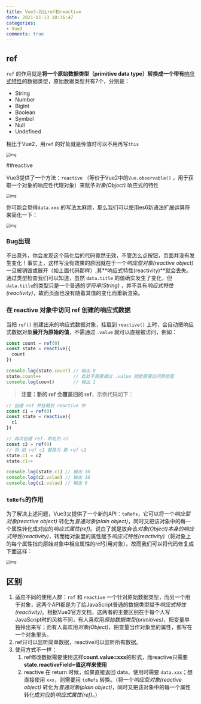 ```yaml
---
title: Vue3-对比ref和reactive
date: 2021-01-13 10:36:47
categories:
- Vue3
comments: true
---
```


## ref

`ref` 的作用就是**将一个原始数据类型（primitive data type）转换成一个带有**[响应式特性](https://link.zhihu.com/?target=https%3A//v3.vuejs.org/guide/reactivity.html%23what-is-reactivity)的数据类型，原始数据类型共有7个，分别是：

- String
- Number
- BigInt
- Boolean
- Symbol
- Null
- Undefined

相比于Vue2，用`ref` 的好处就是传值时可以不用再写`this`

<img src="https://pic4.zhimg.com/80/v2-1c4d4f6b07c565f5dd17ce7890e4d25f_720w.jpg" alt="img" style="zoom:67%;" />



##reactive

Vue3提供了一个方法：`reactive` （等价于Vue2中的`Vue.observable()` ，用于获取一个对象的响应性代理对象）来赋予*对象(Object)* 响应式的特性

<img src="https://pic3.zhimg.com/80/v2-57018e386de9656f73e0b5684784c616_720w.jpg" alt="img" style="zoom:67%;" />

你可能会觉得`data.xxx` 的写法太麻烦，那么我们可以使用es6新语法扩展运算符来简化一下：

<img src="https://pic1.zhimg.com/80/v2-d8f6f377e4ac62459753188e35d8897c_720w.jpg" alt="img" style="zoom:67%;" />

### Bug出现

不出意外，你会发现这个简化后的代码竟然无效，不管怎么点按钮，页面并没有发生变化！事实上，这样写没有效果的原因就在于一个*响应型对象(reactive object)* 一旦被销毁或展开（如上面代码那样）,其**响应式特性(reactivity)**就会丢失。通过类型检查我们可以知道，虽然 `data.title` 的值确实发生了变化，但`data.title`的类型只是一个普通的*字符串(String)* ，并不具有*响应式特性(reactivity)*，故而页面也没有随着其值的变化而重新渲染。



### 在 reactive 对象中访问 ref 创建的响应式数据

当把 `ref()` 创建出来的响应式数据对象，挂载到 `reactive()` 上时，会自动把响应式数据对象**展开为原始的值**，不需通过 `.value` 就可以直接被访问，例如：

```js
const count = ref(0)
const state = reactive({
  count
})

console.log(state.count) // 输出 0
state.count++            // 此处不需要通过 .value 就能直接访问原始值
console.log(count)       // 输出 1
```

> **注意：新的 ref 会覆盖旧的 ref**，示例代码如下：

```js
// 创建 ref 并挂载到 reactive 中
const c1 = ref(0)
const state = reactive({
  c1
})

// 再次创建 ref，命名为 c2
const c2 = ref(9)
// 将 旧 ref c1 替换为 新 ref c2
state.c1 = c2
state.c1++

console.log(state.c1) // 输出 10
console.log(c2.value) // 输出 10
console.log(c1.value) // 输出 0
```



### `toRefs`的作用

为了解决上述问题，Vue3又提供了一个新的API：`toRefs`，它可以将一个*响应型对象(reactive object)* 转化为*普通对象(plain object)*，同时又把该对象中的每一个属性转化成对应的*响应式属性(ref)*。说白了就是放弃该*对象(Object)*本身的*响应式特性(reactivity)*，转而给对象里的属性赋予*响应式特性(reactivity)*（将对象上的每个属性指向原始对象中相应属性的ref引用对象）。故而我们可以将代码修复成下面这样：

<img src="https://pic3.zhimg.com/80/v2-7b231205995a8c3ac0c48c4e5a188f16_720w.jpg" alt="img" style="zoom:67%;" />



## 区别

1. 适应不同的使用人群：`ref` 和 `reactive` 一个针对原始数据类型，而另一个用于对象，这两个API都是为了给JavaScript普通的数据类型赋予*响应式特性(reactivity)*。根据Vue3官方文档，这两者的主要区别在于每个人写JavaScript时的风格不同，有人喜欢用*原始数据类型(primitives)*，把变量单独拎出来写；而有人喜欢用*对象(Object)*，把变量当作对象里的属性，都写在一个对象里头。
2. ref只可以监听简单数据，reactive可以监听所有数据。
3. 使用方式不一样：
   1. ref修改数据需要使用这样**count.value=xxx**的形式，而reactive只需要**state.reactiveField=值这样来使用**
   2. reactive 在 return 时候，如果直接返回 data，使用时需要 `data.xxx`；想直接使用 `xxx`，则需要用 `toRefs` 转换。（将一个*响应型对象(reactive object)* 转化为*普通对象(plain object)*，同时又把该对象中的每一个属性转化成对应的*响应式属性(ref)*。）

